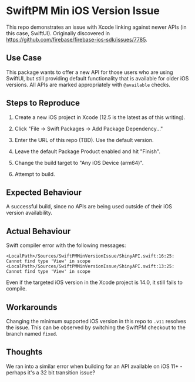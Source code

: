 # SwiftPM Min iOS Version Issue

This repo demonstrates an issue with Xcode linking against newer APIs (in this case, SwiftUI).
Originally discovered in https://github.com/firebase/firebase-ios-sdk/issues/7785.

## Use Case

This package wants to offer a new API for those users who are using SwiftUI, but still providing
default functionality that is available for older iOS versions. All APIs are marked appropriately
with `@available` checks.

## Steps to Reproduce

1. Create a new iOS project in Xcode (12.5 is the latest as of this writing).

1. Click "File -> Swift Packages -> Add Package Dependency..."

1. Enter the URL of this repo (TBD). Use the default version.

1. Leave the default Package Product enabled and hit "Finish".

1. Change the build target to "Any iOS Device (arm64)".

1. Attempt to build.

## Expected Behaviour

A successful build, since no APIs are being used outside of their iOS version availability.

## Actual Behaviour

Swift compiler error with the following messages:

```
<LocalPath>/Sources/SwiftPMMinVersionIssue/ShinyAPI.swift:16:25: Cannot find type 'View' in scope
<LocalPath>/Sources/SwiftPMMinVersionIssue/ShinyAPI.swift:13:25: Cannot find type 'View' in scope
```

Even if the targeted iOS version in the Xcode project is 14.0, it still fails to compile.

## Workarounds

Changing the minimum supported iOS version in this repo to `.v11` resolves the issue. This can be
observed by switching the SwiftPM checkout to the branch named `fixed`.

## Thoughts

We ran into a similar error when building for an API available on iOS 11+ - perhaps it's a 32 bit
transition issue?

